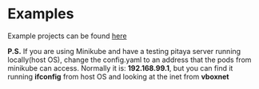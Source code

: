 Examples
========

Example projects can be found [here](https://github.com/topfreegames/pitaya-bot/tree/master/testing)

**P.S.** If you are using Minikube and have a testing pitaya server running locally(host OS), change the config.yaml to an address that the pods from minikube can access. Normally it is: **192.168.99.1**, but you can find it running **ifconfig** from host OS and looking at the inet from **vboxnet**
